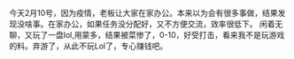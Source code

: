 今天2月10号，因为疫情，老板让大家在家办公。本来以为会有很多事做，结果发现没啥事。在家办公，如果任务没分配好，又不方便交流，效率很低下。
闲着无聊，又玩了一盘lol,用蒙多，结果被菜惨了，0-10，好受打击，看来我不是玩游戏的料。弃游了，从此不玩Lol了，专心赚钱吧。
